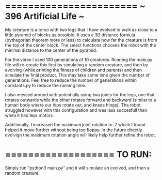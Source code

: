 
=======================
~ 396 Artificial Life ~ 
=======================
My creature is a torso with two legs that I have evolved to walk as close to a little pyramid of blocks as possible. It uses a 3D distance formula (pythagorian theorem more or less) to calculate how far the creature is from the top of the center block.  The select functions chooses the robot with the minimal distance to the center of the pyramid. 

For the video I used 100 generations of 10 creatures. Running the main.py file will re-create this first by simulating a random creature, and then by evolving (while printing the fitness of children and parents) and then simulate the final product. This may take some time given the number of generations. Feel free to reduce the number of generations within constants.py to reduce the running time. 

I also messed around with potentially using two joints for the legs, one that rotates outwards while the other rotates forward and backward (similar to a human body where our hips rotate out, and knees hinge). The robot struggled however with this configuration and was less succesfull than when it had less motors. 

Additionally, I increased the maximum joint rotation to .7 which I found helped it move further without being too floppy. In the future directly evolvign the maximum rotation angle will likely help further refine the robot. 

===================
TO RUN: 
===================
Simply run "python3 main.py" and it will simulate an evolved, and then a random creature. 


